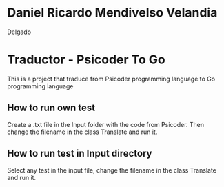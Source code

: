 # Daniel Ricardo Mendivelso Velandia
Delgado

# Traductor - Psicoder To Go

This is a project that traduce from Psicoder programming language to Go programming language

## How to run own test

Create a .txt file in the Input folder with the code from Psicoder. Then change the filename in the class Translate and run it.

## How to run test in Input directory

Select any test in the input file, change the filename in the class Translate and run it.
